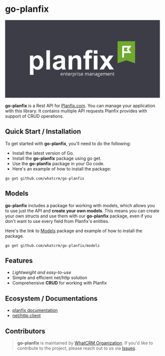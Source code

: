 #  go-planfix
![Planfix API Library](PLANFIX.svg)

**go-planfix** is a Rest API for [Planfix.com](http://planfix.com). You can manage
your application with this library. It contains multiple
API requests Planfix provides with support of CRUD operations.

## Quick Start / Installation

To get started with **go-planfix**, you'll need to do the following:

- Install the latest version of Go.
- Install the **go-planfix** package using go get.
- Use the **go-planfix** package in your Go code.
- Here's an example of how to install the package:

```
go get github.com/whatcrm/go-planfix
```

## Models

**go-planfix** includes a package for working with models, which allows you to use just the API and **create your own models**.
This means you can create your own structs and use them with our **go-planfix** package,
even if you don't want to use every field from Planfix's entities.

Here's the link to [Models](https://github.com/whatcrm/go-planfix/models) package and example of how to install the package.

```
go get github.com/whatcrm/go-planfix/models
```

## Features

- *Lightweight and easy-to-use*
- Simple and efficient net/http solution
- Comprehensive **CRUD** for working with Planfix

## Ecosystem / Documentations

- [planfix documentation](https://planfix.com/help/REST_API)
- [net/http client](https://pkg.go.dev/net/http)


## Contributors

> **go-planfix** is maintained by [WhatCRM Organization](https://github.com/whatcrm).
> If you'd like to contribute to the project, please reach out to us via [Issues](https://github.com/whatcrm/go-planfix/issues).
